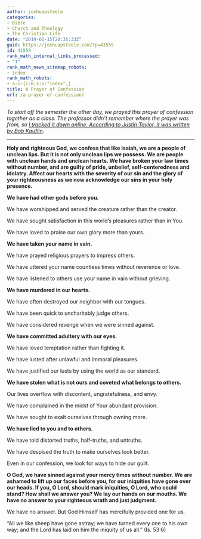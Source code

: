 ```yaml
---
author: joshuapsteele
categories:
- Bible
- Church and Theology
- The Christian Life
date: "2019-01-15T20:35:33Z"
guid: https://joshuapsteele.com/?p=41559
id: 41559
rank_math_internal_links_processed:
- "1"
rank_math_news_sitemap_robots:
- index
rank_math_robots:
- a:1:{i:0;s:5:"index";}
title: A Prayer of Confession
url: /a-prayer-of-confession/
---
```


*To start off the semester the other day, we prayed this prayer of confession together as a class. The professor didn’t remember where the prayer was from, so [I tracked it down online. According to Justin Taylor, it was written by Bob Kauflin](https://www.thegospelcoalition.org/blogs/justin-taylor/a-corporate-confession-of-faith-based-on-the-ten-commandments-and-the-sermon-on-the-mount/).*

---

**Holy and righteous God, we confess that like Isaiah, we are a people of unclean lips. But it is not only unclean lips we possess. We are people with unclean hands and unclean hearts. We have broken your law times without number, and are guilty of pride, unbelief, self-centeredness and idolatry. Affect our hearts with the severity of our sin and the glory of your righteousness as we now acknowledge our sins in your holy presence.**

**We have had other gods before you.**

We have worshipped and served the creature rather than the creator.

We have sought satisfaction in this world’s pleasures rather than in You.

We have loved to praise our own glory more than yours.

**We have taken your name in vain.**

We have prayed religious prayers to impress others.

We have uttered your name countless times without reverence or love.

We have listened to others use your name in vain without grieving.

**We have murdered in our hearts.**

We have often destroyed our neighbor with our tongues.

We have been quick to uncharitably judge others.

We have considered revenge when we were sinned against.

**We have committed adultery with our eyes.**

We have loved temptation rather than fighting it.

We have lusted after unlawful and immoral pleasures.

We have justified our lusts by using the world as our standard.

**We have stolen what is not ours and coveted what belongs to others.**

Our lives overflow with discontent, ungratefulness, and envy.

We have complained in the midst of Your abundant provision.

We have sought to exalt ourselves through owning more.

**We have lied to you and to others.**

We have told distorted truths, half-truths, and untruths.

We have despised the truth to make ourselves look better.

Even in our confession, we look for ways to hide our guilt.

**O God, we have sinned against your mercy times without number. We are ashamed to lift up our faces before you, for our iniquities have gone over our heads. If you, O Lord, should mark iniquities, O Lord, who could stand? How shall we answer you? We lay our hands on our mouths. We have no answer to your righteous wrath and just judgment.**

We have no answer. But God Himself has mercifully provided one for us.

“All we like sheep have gone astray; we have turned every one to his own way; and the Lord has laid on him the iniquity of us all.” (Is. 53:6)